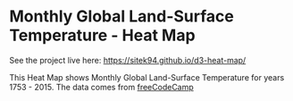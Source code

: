 # Monthly Global Land-Surface Temperature - Heat Map

See the project live here: https://sitek94.github.io/d3-heat-map/

This Heat Map shows Monthly Global Land-Surface Temperature for years 1753 - 2015. The data comes from 
[freeCodeCamp](https://www.freecodecamp.org/learn/data-visualization/data-visualization-projects/visualize-data-with-a-heat-map)
